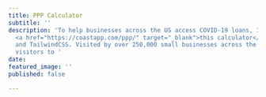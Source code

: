 ```yaml
---
title: PPP Calculator
subtitle: ''
description: 'To help businesses across the US access COVID-19 loans, I helped build
  <a href="https://coastapp.com/ppp/" target="_blank">this calculator</a> using AlpineJS
  and TailwindCSS. Visited by over 250,000 small businesses across the US. qualified
  visitors to '
date: 
featured_image: ''
published: false

---
```

